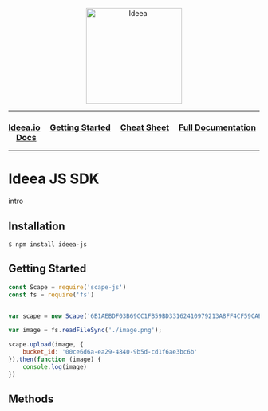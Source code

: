 <p align="center">
  <img width="192" src="https://ideea.io/static/img/logo-text.svg" alt="Ideea">
</p>

---

### [Ideea.io](https://ideea.io) &nbsp;&nbsp;&nbsp; [Getting Started](https://ideea.io) &nbsp;&nbsp;&nbsp; [Cheat Sheet](https://ideea.io/docs/ideea) &nbsp;&nbsp;&nbsp; [Full Documentation](https://app.ideea.io) &nbsp;&nbsp;&nbsp; [Docs](https://app.ideea.io)

---

# Ideea JS SDK
intro


## Installation
```
$ npm install ideea-js
```

## Getting Started
```js
const Scape = require('scape-js')
const fs = require('fs')


var scape = new Scape('6B1AEBDF03B69CC1FB59BD33162410979213A8FF4CF59CAE54E3436D5535E318')

var image = fs.readFileSync('./image.png');

scape.upload(image, {
	bucket_id: '00ce6d6a-ea29-4840-9b5d-cd1f6ae3bc6b'
}).then(function (image) {
	console.log(image)
})
```


## Methods



